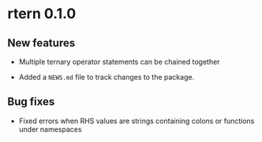 # rtern 0.1.0

## New features

- Multiple ternary operator statements can be chained together

- Added a `NEWS.md` file to track changes to the package.

## Bug fixes

- Fixed errors when RHS values are strings containing colons or functions under
  namespaces
